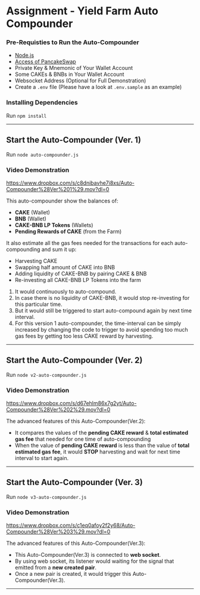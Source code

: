 # Assignment - Yield Farm Auto Compounder


### Pre-Requisties to Run the Auto-Compounder
- [Node.js](https://nodejs.org/en/download/package-manager/)
- [Access of PancakeSwap](https://pancakeswap.finance/)
- Private Key & Mnemonic of Your Wallet Account
- Some CAKEs & BNBs in Your Wallet Account
- Websocket Address (Optional for Full Demonstration)
- Create a `.env` file (Please have a look at `.env.sample` as an example)


### Installing Dependencies

Run `npm install`

---
## Start the Auto-Compounder (Ver. 1)

Run `node auto-compounder.js`


### Video Demonstration

https://www.dropbox.com/s/c8dnibavhe7i8xs/Auto-Compounder%28Ver%201%29.mov?dl=0

This auto-compounder show the balances of: 
- **CAKE** (Wallet)
- **BNB** (Wallet)
- **CAKE-BNB LP Tokens** (Wallets)
- **Pending Rewards of CAKE** (from the Farm)

It also estimate all the gas fees needed for the transactions for each auto-compounding and sum it up:
- Harvesting CAKE
- Swapping half amount of CAKE into BNB
- Adding liquidity of CAKE-BNB by pairing CAKE & BNB
- Re-investing all CAKE-BNB LP Tokens into the farm 

1. It would continuously to auto-compound. 
2. In case there is no liquidity of CAKE-BNB, it would stop re-investing for this particular time.
3. But it would still be triggered to start auto-compound again by next time interval.
4. For this version 1 auto-compounder, the time-interval can be simply increased by changing the code to trigger to avoid spending too much gas fees by getting too less CAKE reward by harvesting.

---
## Start the Auto-Compounder (Ver. 2)

Run `node v2-auto-compounder.js`


### Video Demonstration
https://www.dropbox.com/s/d67ehlm86x7g2yt/Auto-Compounder%28Ver%202%29.mov?dl=0

The advanced features of this Auto-Compounder(Ver.2):
- It compares the values of the **pending CAKE reward** & **total estimated gas fee** that needed for one time of auto-compounding
- When the value of **pending CAKE reward** is less than the value of **total estimated gas fee**, it would **STOP** harvesting and wait for next time interval to start again.

---
## Start the Auto-Compounder (Ver. 3)

Run `node v3-auto-compounder.js`


### Video Demonstration
https://www.dropbox.com/s/c1eq0afoy2f2y68/Auto-Compounder%28Ver%203%29.mov?dl=0

The advanced features of this Auto-Compounder(Ver.3):
- This Auto-Compounder(Ver.3) is connected to **web socket**.
- By using web socket, its listener would waiting for the signal that emitted from a **new created pair**.
- Once a new pair is created, it would trigger this Auto-Compounder(Ver.3).

---
